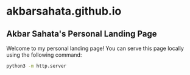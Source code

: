 # akbarsahata.github.io

## Akbar Sahata's Personal Landing Page

Welcome to my personal landing page! You can serve this page locally using the following command:

```sh
python3 -m http.server
```